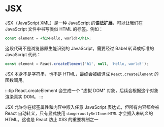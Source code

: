 # JSX

JSX（JavaScript XML）是一种 JavaScript 的**语法扩展**，可以让我们在 JavaScript 文件中书写类似 HTML 的标签。例如：

```jsx
const element = <h1>Hello, world!</h1>;
```

这段代码不是浏览器原生能识别的 JavaScript，需要经过 Babel 转译成标准的 JavaScript 代码：

```js
const element = React.createElement('h1', null, 'Hello, world!');
```

JSX 本身不是字符串，也不是 HTML，最终会被编译成 `React.createElement` 的函数调用。

:::tip
React.createElement 会生成一个 "虚拟 DOM" 对象，后续会根据这个对象渲染真实 DOM。
:::

JSX 允许你在标签属性和内容中嵌入任意 JavaScript 表达式，但所有内容都会被 React 自动转义，只有显式使用 `dangerouslySetInnerHTML` 才会插入未转义的 HTML。这也是 React 防止 XSS 的重要机制之一
